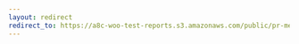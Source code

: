 ```yaml
---
layout: redirect
redirect_to: https://a8c-woo-test-reports.s3.amazonaws.com/public/pr-merge/38353/e2e/index.html
---
```

